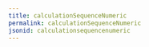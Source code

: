 ```yaml
---
title: calculationSequenceNumeric
permalink: calculationSequenceNumeric
jsonid: calculationsequencenumeric
---
```

